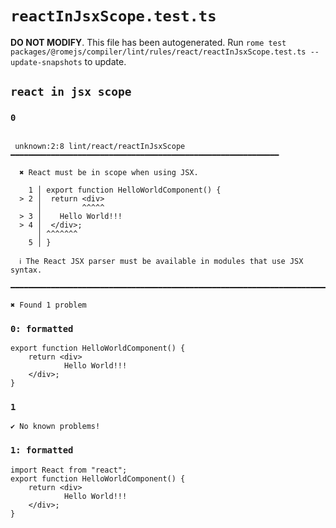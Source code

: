 # `reactInJsxScope.test.ts`

**DO NOT MODIFY**. This file has been autogenerated. Run `rome test packages/@romejs/compiler/lint/rules/react/reactInJsxScope.test.ts --update-snapshots` to update.

## `react in jsx scope`

### `0`

```

 unknown:2:8 lint/react/reactInJsxScope ━━━━━━━━━━━━━━━━━━━━━━━━━━━━━━━━━━━━━━━━━━━━━━━━━━━━━━━━━━━━

  ✖ React must be in scope when using JSX.

    1 │ export function HelloWorldComponent() {
  > 2 │  return <div>
      │         ^^^^^
  > 3 │    Hello World!!!
  > 4 │  </div>;
      │ ^^^^^^^
    5 │ }

  ℹ The React JSX parser must be available in modules that use JSX syntax.

━━━━━━━━━━━━━━━━━━━━━━━━━━━━━━━━━━━━━━━━━━━━━━━━━━━━━━━━━━━━━━━━━━━━━━━━━━━━━━━━━━━━━━━━━━━━━━━━━━━━

✖ Found 1 problem

```

### `0: formatted`

```
export function HelloWorldComponent() {
	return <div>
			Hello World!!!
	</div>;
}

```

### `1`

```
✔ No known problems!

```

### `1: formatted`

```
import React from "react";
export function HelloWorldComponent() {
	return <div>
			Hello World!!!
	</div>;
}

```
